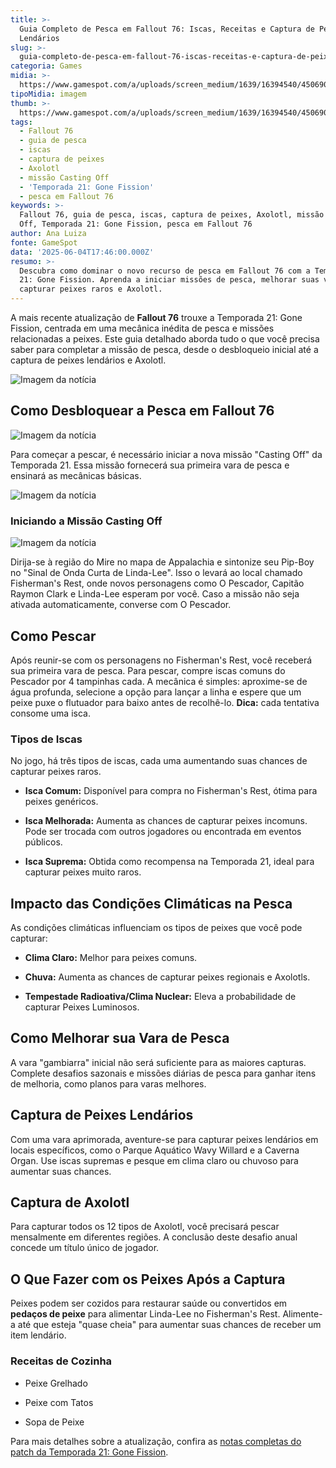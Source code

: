 ```yaml
---
title: >-
  Guia Completo de Pesca em Fallout 76: Iscas, Receitas e Captura de Peixes
  Lendários
slug: >-
  guia-completo-de-pesca-em-fallout-76-iscas-receitas-e-captura-de-peixes-lendrios
categoria: Games
midia: >-
  https://www.gamespot.com/a/uploads/screen_medium/1639/16394540/4506908-fallout76-season21_gonefission0-5screenshot.jpg
tipoMidia: imagem
thumb: >-
  https://www.gamespot.com/a/uploads/screen_medium/1639/16394540/4506908-fallout76-season21_gonefission0-5screenshot.jpg
tags:
  - Fallout 76
  - guia de pesca
  - iscas
  - captura de peixes
  - Axolotl
  - missão Casting Off
  - 'Temporada 21: Gone Fission'
  - pesca em Fallout 76
keywords: >-
  Fallout 76, guia de pesca, iscas, captura de peixes, Axolotl, missão Casting
  Off, Temporada 21: Gone Fission, pesca em Fallout 76
author: Ana Luiza
fonte: GameSpot
data: '2025-06-04T17:46:00.000Z'
resumo: >-
  Descubra como dominar o novo recurso de pesca em Fallout 76 com a Temporada
  21: Gone Fission. Aprenda a iniciar missões de pesca, melhorar suas varas e
  capturar peixes raros e Axolotl.
---
```

A mais recente atualização de **Fallout 76** trouxe a Temporada 21: Gone Fission, centrada em uma mecânica inédita de pesca e missões relacionadas a peixes. Este guia detalhado aborda tudo o que você precisa saber para completar a missão de pesca, desde o desbloqueio inicial até a captura de peixes lendários e Axolotl.

![Imagem da notícia](https://www.gamespot.com/a/uploads/original/1639/16394540/4506910-fishermensrestmaplocationmarked.jpg)

## Como Desbloquear a Pesca em Fallout 76

![Imagem da notícia](https://www.gamespot.com/a/uploads/original/1639/16394540/4506913-nightfishing.jpg)

Para começar a pescar, é necessário iniciar a nova missão "Casting Off" da Temporada 21. Essa missão fornecerá sua primeira vara de pesca e ensinará as mecânicas básicas.

![Imagem da notícia](https://www.gamespot.com/a/uploads/original/1639/16394540/4506914-upgradingthefishingrod.jpg)

### Iniciando a Missão Casting Off

![Imagem da notícia](https://www.gamespot.com/a/uploads/original/1639/16394540/4506916-lindalee.jpg)

Dirija-se à região do Mire no mapa de Appalachia e sintonize seu Pip-Boy no "Sinal de Onda Curta de Linda-Lee". Isso o levará ao local chamado Fisherman's Rest, onde novos personagens como O Pescador, Capitão Raymon Clark e Linda-Lee esperam por você. Caso a missão não seja ativada automaticamente, converse com O Pescador.

## Como Pescar

Após reunir-se com os personagens no Fisherman's Rest, você receberá sua primeira vara de pesca. Para pescar, compre iscas comuns do Pescador por 4 tampinhas cada. A mecânica é simples: aproxime-se de água profunda, selecione a opção para lançar a linha e espere que um peixe puxe o flutuador para baixo antes de recolhê-lo. **Dica:** cada tentativa consome uma isca.

### Tipos de Iscas

No jogo, há três tipos de iscas, cada uma aumentando suas chances de capturar peixes raros.

- **Isca Comum:** Disponível para compra no Fisherman's Rest, ótima para peixes genéricos.

- **Isca Melhorada:** Aumenta as chances de capturar peixes incomuns. Pode ser trocada com outros jogadores ou encontrada em eventos públicos.

- **Isca Suprema:** Obtida como recompensa na Temporada 21, ideal para capturar peixes muito raros.

## Impacto das Condições Climáticas na Pesca

As condições climáticas influenciam os tipos de peixes que você pode capturar:

- **Clima Claro:** Melhor para peixes comuns.

- **Chuva:** Aumenta as chances de capturar peixes regionais e Axolotls.

- **Tempestade Radioativa/Clima Nuclear:** Eleva a probabilidade de capturar Peixes Luminosos.

## Como Melhorar sua Vara de Pesca

A vara "gambiarra" inicial não será suficiente para as maiores capturas. Complete desafios sazonais e missões diárias de pesca para ganhar itens de melhoria, como planos para varas melhores.

## Captura de Peixes Lendários

Com uma vara aprimorada, aventure-se para capturar peixes lendários em locais específicos, como o Parque Aquático Wavy Willard e a Caverna Organ. Use iscas supremas e pesque em clima claro ou chuvoso para aumentar suas chances.

## Captura de Axolotl

Para capturar todos os 12 tipos de Axolotl, você precisará pescar mensalmente em diferentes regiões. A conclusão deste desafio anual concede um título único de jogador.

## O Que Fazer com os Peixes Após a Captura

Peixes podem ser cozidos para restaurar saúde ou convertidos em **pedaços de peixe** para alimentar Linda-Lee no Fisherman's Rest. Alimente-a até que esteja "quase cheia" para aumentar suas chances de receber um item lendário.

### Receitas de Cozinha

- Peixe Grelhado

- Peixe com Tatos

- Sopa de Peixe

Para mais detalhes sobre a atualização, confira as [notas completas do patch da Temporada 21: Gone Fission](https://www.gamespot.com/articles/fallout-76-adds-fishing-in-latest-gone-fission-update/1100-6532059/).
